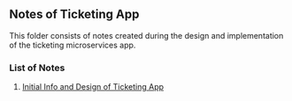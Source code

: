 ## Notes of Ticketing App

This folder consists of notes created during the design and implementation of the ticketing microservices app.

### List of Notes

1. [Initial Info and Design of Ticketing App](markdowns/01-data-models.md)
